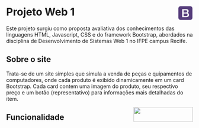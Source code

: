 # Projeto Web 1 <img src="logo/bootstrap.png" width="40" height="40" align="right">

Este projeto surgiu como proposta avaliativa dos conhecimentos das linguagens HTML, Javascript, CSS e do framework Bootstrap, abordados na disciplina de 	Desenvolvimento de Sistemas Web 1 no IFPE campus Recife.

## Sobre o site

Trata-se de um site simples que simula a venda de peças e quipamentos de computadores, onde cada produto é exibido dinamicamente em um card Bootstrap. Cada card contem uma imagem do produto, seu respectivo preço e um botão (representativo) para informações mais detalhadas do item.

<img src="img/card.png" width="160" height="40" align="right">

## Funcionalidade

